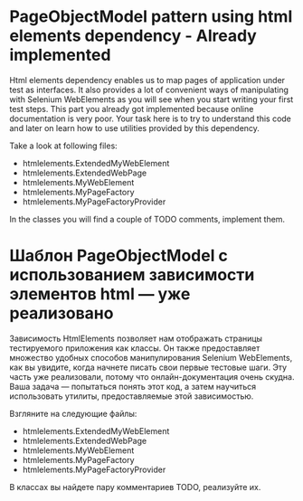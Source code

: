# PageObjectModel pattern using html elements dependency - Already implemented

Html elements dependency enables us to map pages of application under test as interfaces. It also provides a lot of convenient ways of manipulating with Selenium WebElements as you will see when you start writing your first test steps. This part you already got implemented because online documentation is very poor. Your task here is to try to understand this code and later on learn how to use utilities provided by this dependency.

Take a look at following files:

* htmlelements.ExtendedMyWebElement
* htmlelements.ExtendedWebPage
* htmlelements.MyWebElement
* htmlelements.MyPageFactory
* htmlelements.MyPageFactoryProvider

In the classes you will find a couple of TODO comments, implement them.

# Шаблон PageObjectModel с использованием зависимости элементов html — уже реализовано

Зависимость HtmlElements позволяет нам отображать страницы тестируемого приложения как классы. Он также предоставляет множество удобных 
способов манипулирования Selenium WebElements, как вы увидите, когда начнете писать свои первые тестовые шаги. Эту часть уже реализовали,
потому что онлайн-документация очень скудна. Ваша задача — попытаться понять этот код, а затем научиться использовать утилиты, 
предоставляемые этой зависимостью.

Взгляните на следующие файлы:

* htmlelements.ExtendedMyWebElement
* htmlelements.ExtendedWebPage
* htmlelements.MyWebElement
* htmlelements.MyPageFactory
* htmlelements.MyPageFactoryProvider

В классах вы найдете пару комментариев TODO, реализуйте их.
